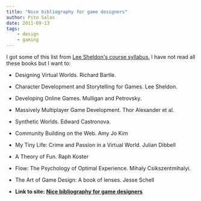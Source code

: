 ```yaml
---
title: "Nice bibliography for game designers"
author: Pito Salas
date: 2011-09-13
tags:
    - design
    - gaming
---
```




I got some of this list from [Lee Sheldon's course
syllabus.](<http://gamingtheclassroom.wordpress.com/syllabus/>) I have not
read all these books but I want to:

  * Designing Virtual Worlds. Richard Bartle.

  * Character Development and Storytelling for Games. Lee Sheldon.

  * Developing Online Games. Mulligan and Petrovsky.

  * Massively Multiplayer Game Development. Thor Alexander et al.

  * Synthetic Worlds. Edward Castronova.

  * Community Building on the Web. Amy Jo Kim

  * My Tiny Life: Crime and Passion in a Virtual World. Julian Dibbell

  * A Theory of Fun. Raph Koster

  * Flow: The Psychology of Optimal Experience. Mihaly Csikszentmihalyi.

  * The Art of Game Design: A book of lenses. Jesse Schell


* **Link to site:** **[Nice bibliography for game designers](None)**
